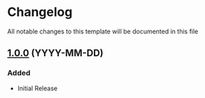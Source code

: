 # Changelog

All notable changes to this template will be documented in this file

## [1.0.0](https://github.com/themeselection/$gh_repo_name/releases/tag/v$version) (YYYY-MM-DD)

### Added

- Initial Release
